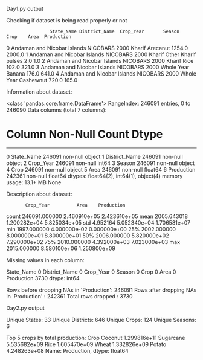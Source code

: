 Day1.py output

Checking if dataset is being read properly or not

                    State_Name District_Name  Crop_Year       Season                 Crop    Area  Production
0  Andaman and Nicobar Islands      NICOBARS       2000  Kharif                  Arecanut  1254.0      2000.0
1  Andaman and Nicobar Islands      NICOBARS       2000  Kharif       Other Kharif pulses     2.0         1.0
2  Andaman and Nicobar Islands      NICOBARS       2000  Kharif                      Rice   102.0       321.0
3  Andaman and Nicobar Islands      NICOBARS       2000  Whole Year                Banana   176.0       641.0
4  Andaman and Nicobar Islands      NICOBARS       2000  Whole Year             Cashewnut   720.0       165.0

Information about dataset:

<class 'pandas.core.frame.DataFrame'>
RangeIndex: 246091 entries, 0 to 246090
Data columns (total 7 columns):
 #   Column         Non-Null Count   Dtype
---  ------         --------------   -----
 0   State_Name     246091 non-null  object
 1   District_Name  246091 non-null  object
 2   Crop_Year      246091 non-null  int64
 3   Season         246091 non-null  object
 4   Crop           246091 non-null  object
 5   Area           246091 non-null  float64
 6   Production     242361 non-null  float64
dtypes: float64(2), int64(1), object(4)
memory usage: 13.1+ MB
None

Description about dataset:

           Crop_Year          Area    Production
count  246091.000000  2.460910e+05  2.423610e+05
mean     2005.643018  1.200282e+04  5.825034e+05
std         4.952164  5.052340e+04  1.706581e+07
min      1997.000000  4.000000e-02  0.000000e+00
25%      2002.000000  8.000000e+01  8.800000e+01
50%      2006.000000  5.820000e+02  7.290000e+02
75%      2010.000000  4.392000e+03  7.023000e+03
max      2015.000000  8.580100e+06  1.250800e+09

Missing values in each column:

State_Name          0
District_Name       0
Crop_Year           0
Season              0
Crop                0
Area                0
Production       3730
dtype: int64

Rows before dropping NAs in 'Production': 246091
Rows after dropping NAs in 'Production' : 242361
Total rows dropped                      : 3730

Day2.py output

Unique States: 33
Unique Districts: 646
Unique Crops: 124
Unique Seasons: 6

Top 5 crops by total production:
Crop
Coconut      1.299816e+11
Sugarcane    5.535682e+09
Rice         1.605470e+09
Wheat        1.332826e+09
Potato       4.248263e+08
Name: Production, dtype: float64

